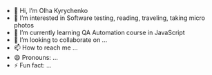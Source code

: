 - 👋 Hi, I’m Olha Kyrychenko
- 👀 I’m interested in Software testing, reading, traveling, taking micro photos
- 🌱 I’m currently learning QA Automation course in JavaScript
- 💞️ I’m looking to collaborate on ...
- 📫 How to reach me ...
- 😄 Pronouns: ...
- ⚡ Fun fact: ...

<!---
olha-kyr/olha-kyr is a ✨ special ✨ repository because its `README.md` (this file) appears on your GitHub profile.
You can click the Preview link to take a look at your changes.
--->
